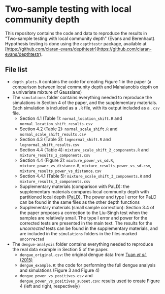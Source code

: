 # Two-sample testing with local community depth

This repository contains the code and data to reproduce the results in "Two-sample testing with local community depth" (Evans and Berenhaut). Hypothesis testing is done using the `depthtestr` package, available at [https://github.com/ciaran-evans/depthtestr](https://github.com/ciaran-evans/depthtestr).

## File list

* `depth_plots.R` contains the code for creating Figure 1 in the paper (a comparison between local community depth and Mahalanobis depth on a univariate mixture of Gaussians)
* The `simulations` folder contains everything needed to reproduce the simulations in Section 4 of the paper, and the supplementary materials. Each simulation is included as a `.R` file, with its output included as a `.csv` file.
  * Section 4.1 (Table 1): `normal_location_shift.R` and `normal_location_shift_results.csv`
  * Section 4.2 (Table 2): `normal_scale_shift.R` and `normal_scale_shift_results.csv`
  * Section 4.3 (Table 3): `lognormal_shift.R` and `lognormal_shift_results.csv`
  * Section 4.4 (Table 4): `mixture_scale_shift_2_components.R` and `mixture_results_2_components.csv`
  * Section 4.4 (Figure 2): `mixture_power_vs_sd.R`, `mixture_power_vs_distance.R`, `mixture_results_power_vs_sd.csv`, `mixture_results_power_vs_distance.csv`
  * Section 4.4.1 (Table 5): `mixture_scale_shift_3_components.R` and `mixture_results_3_components.csv`
  * Supplementary materials (comparison with PaLD): the supplementary materials compares local community depth with partitioned local depth [(PaLD)](https://www.pnas.org/doi/10.1073/pnas.2003634119). The power and type I error for PaLD can be found in the same files as the other depth functions
  * Supplementary materials (small sample correction): Section 3.4 of the paper proposes a correction to the Liu-Singh test when the samples are relatively small. The type I error and power for the corrected tests are presented in the main text. The results for the *uncorrected* tests can be found in the supplementary materials, and are included in the `simulations` folders in the files marked `uncorrected`
* The `dengue-analysis` folder contains everything needed to reproduce the real data example in Section 5 of the paper. 
  * `dengue_original.csv`: the original dengue data from [Tuan *et al.* (2015)](https://journals.plos.org/plosntds/article?id=10.1371/journal.pntd.0003638)
  * `dengue_example.R`: the code for performing the full dengue analysis and simulations (Figure 3 and Figure 4)
  * `dengue_power_vs_positives.csv` and `dengue_power_vs_positives_subset.csv`: results used to create Figure 4 (left and right, respectively)
